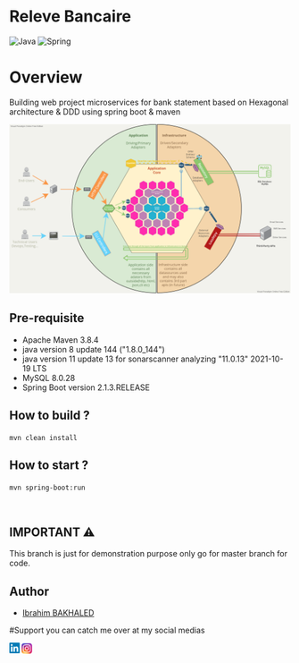 # Releve Bancaire
![Java](https://img.shields.io/badge/java-%23ED8B00.svg?style=for-the-badge&logo=java&logoColor=white)
![Spring](https://img.shields.io/badge/spring-%236DB33F.svg?style=for-the-badge&logo=spring&logoColor=white)
<br />
# Overview
Building web project microservices for bank statement based on Hexagonal architecture & DDD using spring boot & maven

![](Visual%20Paradigm/ReleveBancaireVisualParadigm.png)



## Pre-requisite

- Apache Maven 3.8.4
- java version 8 update 144 ("1.8.0_144") 
- java version 11 update 13 for sonarscanner analyzing "11.0.13" 2021-10-19 LTS
- MySQL 8.0.28
- Spring Boot version 2.1.3.RELEASE


## How to build ?

`mvn clean install`


## How to start ?

`mvn spring-boot:run`

<br/>

## IMPORTANT ⚠
This branch is just for demonstration purpose only go for master branch for code.

## Author

- [Ibrahim BAKHALED](https://github.com/IbrahimBakhaled)

#Support
you can catch me over at my social medias

<a href="https://www.linkedin.com/in/ibrahim-bakhaled-887429206/"><img align="left" src="resources/linkedin.png" alt="Ibrahim Bakhaled | LinkedIn" width="21px"/></a>
<a href="https://www.instagram.com/bakhaledibrahim/?hl=en"><img align="left" src="resources/instagram.png" alt="Ibrahim Bakhaled | LinkedIn" width="21px"/></a>
